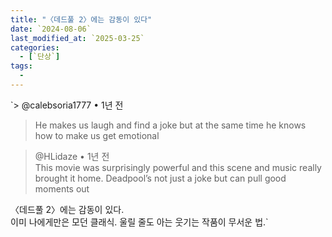 ```yaml
---
title: "〈데드풀 2〉에는 감동이 있다"
date: `2024-08-06`
last_modified_at: `2025-03-25`
categories:
  - [`단상`]
tags:
  - 
---
```


`> @calebsoria1777 • 1년 전  
> He makes us laugh and find a joke but at the same time he knows how to make us get emotional

> @HLidaze • 1년 전  
> This movie was surprisingly powerful and this scene and music really brought it home. Deadpool’s not just a joke but can pull good moments out

〈데드풀 2〉에는 감동이 있다.  
이미 나에게만은 모던 클래식. 울릴 줄도 아는 웃기는 작품이 무서운 법.`